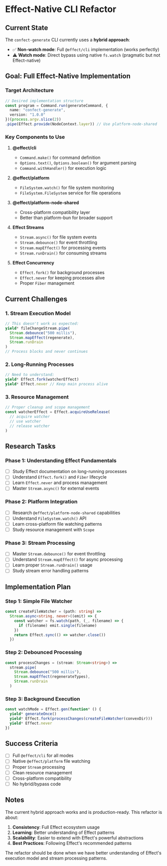 # Effect-Native CLI Refactor

## Current State

The `confect-generate` CLI currently uses a **hybrid approach**:

- ✅ **Non-watch mode**: Full `@effect/cli` implementation (works perfectly)
- ⚠️ **Watch mode**: Direct bypass using native `fs.watch` (pragmatic but not Effect-native)

## Goal: Full Effect-Native Implementation

### Target Architecture

```typescript
// Desired implementation structure
const program = Command.run(generateCommand, {
  name: "confect-generate",
  version: "1.0.0"
})(process.argv.slice(2))
.pipe(Effect.provide(NodeContext.layer)) // Use platform-node-shared
```

### Key Components to Use

1. **@effect/cli**
   - `Command.make()` for command definition
   - `Options.text()`, `Options.boolean()` for argument parsing
   - `Command.withHandler()` for execution logic

2. **@effect/platform**
   - `FileSystem.watch()` for file system monitoring
   - `FileSystem.FileSystem` service for file operations

3. **@effect/platform-node-shared**
   - Cross-platform compatibility layer
   - Better than platform-bun for broader support

4. **Effect Streams**
   - `Stream.async()` for file system events
   - `Stream.debounce()` for event throttling
   - `Stream.mapEffect()` for processing events
   - `Stream.runDrain()` for consuming streams

5. **Effect Concurrency**
   - `Effect.fork()` for background processes
   - `Effect.never` for keeping processes alive
   - Proper `Fiber` management

## Current Challenges

### 1. Stream Execution Model
```typescript
// This doesn't work as expected:
yield* fileChangeStream.pipe(
  Stream.debounce("500 millis"),
  Stream.mapEffect(regenerate),
  Stream.runDrain
)
// Process blocks and never continues
```

### 2. Long-Running Processes
```typescript
// Need to understand:
yield* Effect.fork(watcherEffect)
yield* Effect.never // Keep main process alive
```

### 3. Resource Management
```typescript
// Proper cleanup and scope management
const watcherEffect = Effect.acquireUseRelease(
  // acquire watcher
  // use watcher
  // release watcher
)
```

## Research Tasks

### Phase 1: Understanding Effect Fundamentals
- [ ] Study Effect documentation on long-running processes
- [ ] Understand `Effect.fork()` and `Fiber` lifecycle
- [ ] Learn `Effect.never` and process management
- [ ] Master `Stream.async()` for external events

### Phase 2: Platform Integration
- [ ] Research `@effect/platform-node-shared` capabilities
- [ ] Understand `FileSystem.watch()` API
- [ ] Learn cross-platform file watching patterns
- [ ] Study resource management with `Scope`

### Phase 3: Stream Processing
- [ ] Master `Stream.debounce()` for event throttling
- [ ] Understand `Stream.mapEffect()` for async processing
- [ ] Learn proper `Stream.runDrain()` usage
- [ ] Study stream error handling patterns

## Implementation Plan

### Step 1: Simple File Watcher
```typescript
const createFileWatcher = (path: string) =>
  Stream.async<string, never>((emit) => {
    const watcher = fs.watch(path, (_, filename) => {
      if (filename) emit.single(filename)
    })
    return Effect.sync(() => watcher.close())
  })
```

### Step 2: Debounced Processing
```typescript
const processChanges = (stream: Stream<string>) =>
  stream.pipe(
    Stream.debounce("500 millis"),
    Stream.mapEffect(regenerateTypes),
    Stream.runDrain
  )
```

### Step 3: Background Execution
```typescript
const watchMode = Effect.gen(function* () {
  yield* generateOnce()
  yield* Effect.fork(processChanges(createFileWatcher(convexDir)))
  yield* Effect.never
})
```

## Success Criteria

- [ ] Full `@effect/cli` for all modes
- [ ] Native `@effect/platform` file watching
- [ ] Proper `Stream` processing
- [ ] Clean resource management
- [ ] Cross-platform compatibility
- [ ] No hybrid/bypass code

## Notes

The current hybrid approach works and is production-ready. This refactor is about:
1. **Consistency**: Full Effect ecosystem usage
2. **Learning**: Better understanding of Effect patterns
3. **Scalability**: Easier to extend with Effect's powerful abstractions
4. **Best Practices**: Following Effect's recommended patterns

The refactor should be done when we have better understanding of Effect's execution model and stream processing patterns.
